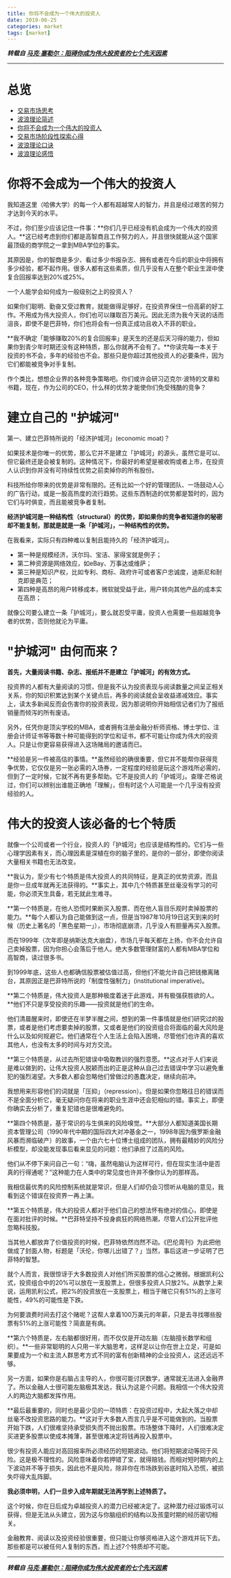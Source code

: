 ```yaml
---
title: 你将不会成为一个伟大的投资人
date: 2019-06-25
categories: market
tags: [market]
---
```


***转载自 [马克·塞勒尔：阻碍你成为伟大投资者的七个先天因素](https://zhuanlan.zhihu.com/p/22051177)***

------------------------------


# 总览
- [交易市场思考](https://draapho.github.io/2019/03/26/1902-trading-rule/)
- [波浪理论简述](https://draapho.github.io/2019/04/26/1903-wave-principle/)
- [你将不会成为一个伟大的投资人](https://draapho.github.io/2019/06/25/1907-investor/)
- [交易市场阶段性探索心得](https://draapho.github.io/2020/02/09/2001-exploration/)
- [波浪理论口诀](https://draapho.github.io/2020/08/06/2005-wave-mnemonic/)
- [波浪理论感悟](https://draapho.github.io/2020/08/07/2006-wave-thinking/)



# 你将不会成为一个伟大的投资人
我知道这里（哈佛大学）的每一个人都有超越常人的智力，并且是经过艰苦的努力才达到今天的水平。

不过，你们至少应该记住一件事：**你们几乎已经没有机会成为一个伟大的投资人。**这已经考虑到你们都是高智商且工作努力的人，并且很快就能从这个国家最顶级的商学院之一拿到MBA学位的事实。

其原因是，你的智商是多少、看过多少书报杂志、拥有或者在今后的职业中将拥有多少经验，都不起作用。很多人都有这些素质，但几乎没有人在整个职业生涯中使复合回报率达到20%或25%。

一个人能学会如何成为一般级别之上的投资人？

如果你们聪明、勤奋又受过教育，就能做得足够好，在投资界保住一份高薪的好工作。不用成为伟大投资人，你们也可以赚取百万美元。因此无须为我今天说的话而沮丧，即使不是巴菲特，你们也将会有一份真正成功且收入不菲的职业。

**我不确定「能够赚取20%的复合回报率」是天生的还是后天习得的能力，但如果你到青少年时期还没有这种特质，那么你就再不会有了。**你读完每一本关于投资的书不会，多年的经验也不会。那些只是你超过其他投资人的必要条件，因为它们都能被竞争对手复制。

作个类比，想想企业界的各种竞争策略吧。你们或许会研习迈克尔·波特的文章和书籍，现在，作为公司的CEO，什么样的优势才能使你们免受残酷的竞争？


# 建立自己的 "护城河"
第一、建立巴菲特所说的「经济护城河」(economic moat)？

如果技术是你唯一的优势，那么它并不是建立「护城河」的源头，虽然它是可以、但它最终还是会被复制的。这种情况下，你最好的希望是被收购或者上市，在投资人认识到你并没有可持续性优势之前卖掉你的所有股份。

科技所给你带来的优势是非常有限的。还有比如一个好的管理团队、一场鼓动人心的广告行动，或是一股高热度的流行趋势。这些东西制造的优势都是暂时的，因为它们与时俱变，而且能被竞争者复制。

**经济护城河是一种结构性（structural）的优势，即如果你的竞争者知道你的秘密却不能复制，那就是就是一条「护城河」，一种结构性的优势。**

在我看来，实际只有四种难以复制且能持久的「经济护城河」。
- 第一种是规模经济，沃尔玛、宝洁、家得宝就是例子；
- 第二种资源是网络效应，如eBay、万事达或维萨；
- 第三种是知识产权，比如专利、商标、政府许可或者客户忠诚度，迪斯尼和耐克即是典范；
- 第四种是高昂的用户转移成本，微软就受益于此，用户转向其他产品的成本实在高昂；


就像公司要么建立一条「护城河」，要么就忍受平庸，投资人也需要一些超越竞争者的优势，否则他就沦为平庸。


# "护城河" 由何而来？
**首先，大量阅读书籍、杂志、报纸并不是建立「护城河」的有效方式。**

投资界的人都有大量阅读的习惯，但是我不认为投资表现与阅读数量之间呈正相关关系，你的知识积累达到某个关键点后，再多的阅读就会呈收益递减效应。事实上，读太多新闻反而会伤害你的投资表现，因为那说明你开始相信记者们为了报纸销量而倾泻的所有废话。

另外，任凭你是顶尖学校的MBA，或者拥有注册金融分析师资格、博士学位、注册会计师证书等等数十种可能得到的学位和证书，都不可能让你成为伟大的投资人。只是让你更容易获得进入这场赌局的邀请而已。

**经验是另一件被高估的事情。**虽然经验的确很重要，但它并不能帮你获得竞争优势，它仅仅是另一张必需的入场券，一定程度的经验是玩这个游戏所必需的，但到了一定时候，它就不再有更多帮助。它不是投资人的「护城河」。查理·芒格说过，你们可以辨别出谁能正确地「理解」，但有时这个人可能是一个几乎没有投资经验的人。


# 伟大的投资人该必备的七个特质
就像一个公司或者一个行业，投资人的「护城河」也应该是结构性的。它们与一些心理学因素有关，而心理因素是深植在你的脑子里的，是你的一部分，即使你阅读大量相关书籍也无法改变。

**我认为，至少有七个特质是伟大投资人的共同特征，是真正的优势资源，而且是你一旦成年就再无法获得的。**事实上，其中几个特质甚至丝毫没有学习的可能，你必须天生具备，若无就此生难寻。

**第一个特质是，在他人恐慌时果断买入股票、而在他人盲目乐观时卖掉股票的能力。**每个人都认为自己能做到这一点，但是当1987年10月19日这天到来的时候（历史上著名的「黑色星期一」），市场彻底崩溃，几乎没人有胆量再买入股票。

而在1999年（次年即是纳斯达克大崩盘），市场几乎每天都在上扬，你不会允许自己卖掉股票，因为你担心会落后于他人。绝大多数管理财富的人都有MBA学位和高智商，读过很多书。

到1999年底，这些人也都确信股票被估值过高，但他们不能允许自己把钱撤离赌台，其原因正是巴菲特所说的「制度性强制力」(institutional imperative)。

**第二个特质是，伟大投资人是那种极度着迷于此游戏，并有极强获胜欲的人。**他们不只是享受投资的乐趣——投资就是他们的生命。

他们清晨醒来时，即使还在半梦半醒之间，想到的第一件事情就是他们研究过的股票，或者是他们考虑要卖掉的股票，又或者是他们的投资组合将面临的最大风险是什么以及如何规避它。他们通常在个人生活上会陷入困境，尽管他们也许真的喜欢其他人，也没有太多的时间与对方交流。

**第三个特质是，从过去所犯错误中吸取教训的强烈意愿。**这点对于人们来说是难以做到的，让伟大投资人脱颖而出的正是这种从自己过去错误中学习以避免重犯的强烈渴望。大多数人都会忽略他们曾做过的愚蠢决定，继续向前冲。

我想用来形容他们的词就是「压抑」（repression）。但是如果你忽略往日的错误而不是全面分析它，毫无疑问你在将来的职业生涯中还会犯相似的错。事实上，即便你确实去分析了，重复犯错也是很难避免的。

**第四个特质是，基于常识的与生俱来的风险嗅觉。**大部分人都知道美国长期资本管理公司（1990年代中期的国际四大对冲基金之一，1998年因为俄罗斯金融风暴而濒临破产）的故事，一个由六七十位博士组成的团队，拥有最精妙的风险分析模型，却没能发现事后看来显见的问题：他们承担了过高的风险。

他们从不停下来问自己一句：“嗨，虽然电脑认为这样可行，但在现实生活中是否真的行得通呢？”这种能力在人类中的常见度也许并不像你认为的那样高。

我相信最优秀的风险控制系统就是常识，但是人们却仍会习惯听从电脑的意见，我看到这个错误在投资界一再上演。

**第五个特质是，伟大的投资人都对于他们自己的想法怀有绝对的信心，即使是在面对批评的时候。**巴菲特坚持不投身疯狂的网络热潮，尽管人们公开批评他忽略科技股。

当其他人都放弃了价值投资的时候，巴菲特依然岿然不动。《巴伦周刊》为此把他做成了封面人物，标题是「沃伦，你哪儿出错了？」当然，事后这进一步证明了巴菲特的智慧。

就个人而言，我很惊讶于大多数投资人对他们所买股票的信心之微弱。根据凯利公式，投资组合中的20%可以放在一支股票上，但很多投资人只放2%。从数学上来说，运用凯利公式，把2%的投资放在一支股票上，相当于赌它只有51%的上涨可能性，49%的可能性是下跌。

为何要浪费时间去打这个赌呢？这帮人拿着100万美元的年薪，只是去寻找哪些股票有51%的上涨可能性？简直是有病。

**第六个特质是，左右脑都很好用，而不仅仅是开动左脑（左脑擅长数学和组织）。**一些非常聪明的人只用一半大脑思考，这样足以让你在世上立足，可是如果要成为一个和主流人群思考方式不同的富有创新精神的企业投资人，这还远远不够。

另一方面，如果你是右脑占主导的人，你很可能讨厌数学，通常就无法进入金融界了。所以金融人士很可能左脑极其发达，我认为这是个问题。我相信一个伟大投资人的两边大脑都发挥作用。

**最后最重要的，同时也是最少见的一项特质：在投资过程中，大起大落之中却丝毫不改投资思路的能力。**这对于大多数人而言几乎是不可能做到的。当股票开始下跌，人们很难坚持承受损失而不抛出股票。市场整体下降时，人们很难决定买进更多股票以使成本摊薄，甚至很难决定将钱再投入股票中。

很少有投资人能应对高回报率所必须经历的短期波动。他们将短期波动等同于风险。这是极不理性的。风险意味着你若押错了宝，就得赔钱。而相对短时期内的上下波动并不等于损失，因此也不是风险，除非你在市场跌到谷底时陷入恐慌，被损失吓得大乱阵脚。

**我必须申明，人们一旦步入成年期就无法再学到上述特质了。**

这个时候，你在日后成为卓越投资人的潜力已经被决定了。这种潜力经过锻炼可以获得，但是无法从头建立，因为这与你脑组织的结构以及孩童时期的经历密切相关。

金融教育、阅读以及投资经验很重要，但只能让你够资格进入这个游戏并玩下去。那些都是可以被任何人复制的东西，而上述7个特质却不可能。

------------------------------

***转载自 [马克·塞勒尔：阻碍你成为伟大投资者的七个先天因素](https://zhuanlan.zhihu.com/p/22051177)***